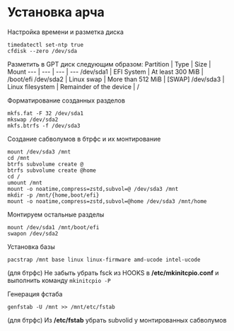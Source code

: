 # Установка арча

Настройка времени и разметка диска
```
timedatectl set-ntp true
cfdisk --zero /dev/sda
```

Разметить в GPT диск следующим образом:
  Partition | Type | Size | Mount
  --- | --- | --- | ---
  /dev/sda1 | EFI System | At least 300 MiB | /boot/efi
  /dev/sda2 | Linux swap | More than 512 MiB | [SWAP]
  /dev/sda3 | Linux filesystem | Remainder of the device | /

Форматирование созданных разделов
```
mkfs.fat -F 32 /dev/sda1
mkswap /dev/sda2
mkfs.btrfs -f /dev/sda3
```

Создание сабволумов в бтрфс и их монтирование
```
mount /dev/sda3 /mnt
cd /mnt
btrfs subvolume create @
btrfs subvolume create @home
cd /
umount /mnt
mount -o noatime,compress=zstd,subvol=@ /dev/sda3 /mnt
mkdir -p /mnt/{home,boot/efi}
mount -o noatime,compress=zstd,subvol=@home /dev/sda3 /mnt/home
```

Монтируем остальные разделы
```
mount /dev/sda1 /mnt/boot/efi
swapon /dev/sda2
```

Установка базы
```
pacstrap /mnt base linux linux-firmware amd-ucode intel-ucode
```
(для бтрфс) Не забыть убрать fsck из HOOKS в **/etc/mkinitcpio.conf** и выполнить команду `mkinitcpio -P`

Генерация фстаба
```
genfstab -U /mnt >> /mnt/etc/fstab
```
(для бтрфс) Из **/etc/fstab** убрать subvolid у монтированных сабволумов

